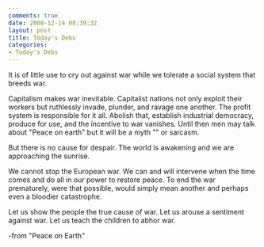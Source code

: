 ```yaml
---
comments: true
date: 2008-12-14 08:39:32
layout: post
title: Today's Debs
categories:
- Today's Debs
---
```


It is of little use to cry out against war while we tolerate a social system that breeds war.<!-- more -->

Capitalism makes war inevitable. Capitalist nations not only exploit their workers but ruthlessly invade, plunder, and ravage one another. The profit system is responsible for it all. Abolish that, establish industrial
democracy, produce for use, and the incentive to war vanishes. Until then men may talk about "Peace on earth" but it will be a myth "” or sarcasm.

But there is no cause for despair. The world is awakening and we are approaching the sunrise.

We cannot stop the European war. We can and will intervene when the time comes and do all in our power to restore peace. To end the war prematurely, were that possible, would simply mean another and perhaps even a bloodier catastrophe.

Let us show the people the true cause of war. Let us arouse a sentiment against war. Let us teach the children to abhor war.


-from "Peace on Earth"
